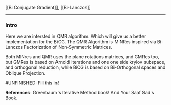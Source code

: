 [[Bi Conjugate Gradient]], 
[[Bi-Lanczos]]

---
### **Intro**

Here we are intersted in QMR algorithm. Which will give us a better implementation for the BiCG. The QMR Algorithm is MINRes inspired via Bi-Lanczos Factorization of Non-Symmetric Matrices. 

Both MINres and QMR uses the plane rotations matrices, and GMRes too, but GMRes is based on Arnoldi iterations and one one side krylov subspace, and orthogonal reduction, while BiCG is based on Bi-Orthogonal spaces and Oblique Projection. 

#UNFINISHED: Fill this in! 

**References**: Greenbaum's Iterative Method book! And Your Saaf Sad's Book. 



